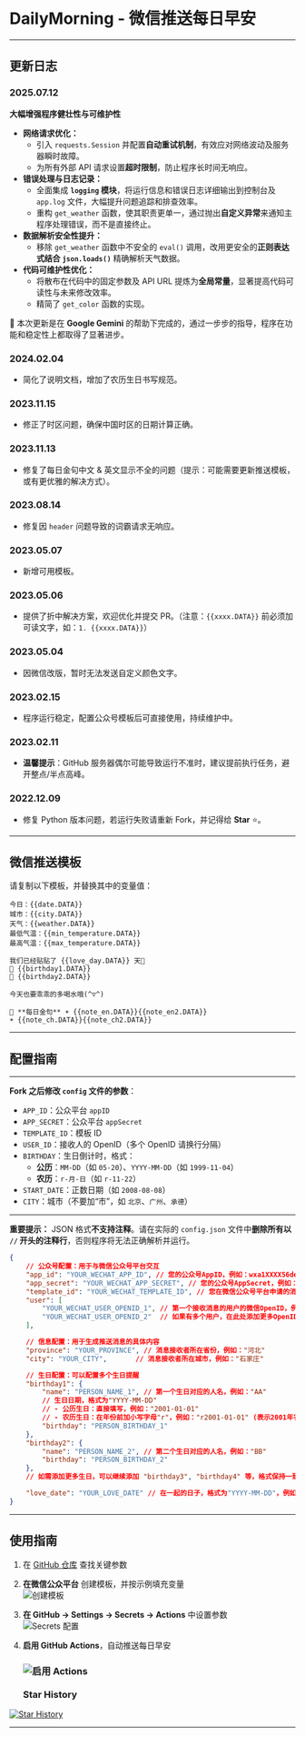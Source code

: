 # DailyMorning - 微信推送每日早安

-----

## 更新日志

### 2025.07.12

**大幅增强程序健壮性与可维护性**

  * **网络请求优化：**
    * 引入 `requests.Session` 并配置**自动重试机制**，有效应对网络波动及服务器瞬时故障。
    * 为所有外部 API 请求设置**超时限制**，防止程序长时间无响应。
  * **错误处理与日志记录：**
    * 全面集成 **`logging` 模块**，将运行信息和错误日志详细输出到控制台及 `app.log` 文件，大幅提升问题追踪和排查效率。
    * 重构 `get_weather` 函数，使其职责更单一，通过抛出**自定义异常**来通知主程序处理错误，而不是直接终止。
  * **数据解析安全性提升：**
    * 移除 `get_weather` 函数中不安全的 `eval()` 调用，改用更安全的**正则表达式结合 `json.loads()`** 精确解析天气数据。
  * **代码可维护性优化：**
    * 将散布在代码中的固定参数及 API URL 提炼为**全局常量**，显著提高代码可读性与未来修改效率。
    * 精简了 `get_color` 函数的实现。

🚀 本次更新是在 **Google Gemini** 的帮助下完成的，通过一步步的指导，程序在功能和稳定性上都取得了显著进步。

### 2024.02.04

  * 简化了说明文档，增加了农历生日书写规范。

### 2023.11.15

  * 修正了时区问题，确保中国时区的日期计算正确。

### 2023.11.13

  * 修复了每日金句中文 & 英文显示不全的问题（提示：可能需要更新推送模板，或有更优雅的解决方式）。

### 2023.08.14

  * 修复因 `header` 问题导致的词霸请求无响应。

### 2023.05.07

  * 新增可用模板。

### 2023.05.06

  * 提供了折中解决方案，欢迎优化并提交 PR。（注意：`{{xxxx.DATA}}` 前必须加可读文字，如：`1. {{xxxx.DATA}}`）

### 2023.05.04

  * 因微信改版，暂时无法发送自定义颜色文字。

### 2023.02.15

  * 程序运行稳定，配置公众号模板后可直接使用，持续维护中。

### 2023.02.11

  * **温馨提示**：GitHub 服务器偶尔可能导致运行不准时，建议提前执行任务，避开整点/半点高峰。

### 2022.12.09

  * 修复 Python 版本问题，若运行失败请重新 Fork，并记得给 **Star** ⭐。

-----

## 微信推送模板

请复制以下模板，并替换其中的变量值：

```
今日：{{date.DATA}} 
城市：{{city.DATA}} 
天气：{{weather.DATA}} 
最低气温：{{min_temperature.DATA}} 
最高气温：{{max_temperature.DATA}} 

我们已经贴贴了 {{love_day.DATA}} 天💝 
💌 {{birthday1.DATA}} 
💌 {{birthday2.DATA}} 

今天也要乖乖的多喝水哦(^▽^) 

👋 **每日金句** ☀ {{note_en.DATA}}{{note_en2.DATA}} 
☀ {{note_ch.DATA}}{{note_ch2.DATA}} 
```

-----

## 配置指南

---

**Fork 之后修改 `config` 文件的参数**：

- `APP_ID`：公众平台 `appID`
- `APP_SECRET`：公众平台 `appSecret`
- `TEMPLATE_ID`：模板 ID
- `USER_ID`：接收人的 OpenID（多个 OpenID 请换行分隔）
- `BIRTHDAY`：生日倒计时，格式：
  - **公历**：`MM-DD`（如 `05-20`）、`YYYY-MM-DD`（如 `1999-11-04`）
  - **农历**：`r-月-日`（如 `r-11-22`）
- `START_DATE`：正数日期（如 `2008-08-08`）
- `CITY`：城市（不要加“市”，如 `北京`、`广州`、`承德`）

---


**重要提示：** JSON 格式**不支持注释**。请在实际的 `config.json` 文件中**删除所有以 `//` 开头的注释行**，否则程序将无法正确解析并运行。

```json
{
    // 公众号配置：用于与微信公众号平台交互
    "app_id": "YOUR_WECHAT_APP_ID", // 您的公众号AppID，例如：wxa1XXXX56def789
    "app_secret": "YOUR_WECHAT_APP_SECRET", // 您的公众号AppSecret，例如：1f28c7b7dXXXXXX10deb45b96e5
    "template_id": "YOUR_WECHAT_TEMPLATE_ID", // 您在微信公众号平台申请的消息模板ID，例如：WwPUydeN9tHXXXXXXXXXOzxnepTi2KmBaAVs
    "user": [
        "YOUR_WECHAT_USER_OPENID_1", // 第一个接收消息的用户的微信OpenID，例如："oVtAf5XXXXXXXPnMrrVQzI"
        "YOUR_WECHAT_USER_OPENID_2"  // 如果有多个用户，在此处添加更多OpenID，用英文逗号分隔
    ],

    // 信息配置：用于生成推送消息的具体内容
    "province": "YOUR_PROVINCE", // 消息接收者所在省份，例如："河北"
    "city": "YOUR_CITY",       // 消息接收者所在城市，例如："石家庄"

    // 生日配置：可以配置多个生日提醒
    "birthday1": {
        "name": "PERSON_NAME_1", // 第一个生日对应的人名，例如："AA"
        // 生日日期，格式为"YYYY-MM-DD"
        // - 公历生日：直接填写，例如："2001-01-01"
        // - 农历生日：在年份前加小写字母"r"，例如："r2001-01-01" (表示2001年农历四月初四)
        "birthday": "PERSON_BIRTHDAY_1"
    },
    "birthday2": {
        "name": "PERSON_NAME_2", // 第二个生日对应的人名，例如："BB"
        "birthday": "PERSON_BIRTHDAY_2"
    },
    // 如需添加更多生日，可以继续添加 "birthday3", "birthday4" 等，格式保持一致

    "love_date": "YOUR_LOVE_DATE" // 在一起的日子，格式为"YYYY-MM-DD"，例如："2022-06-26"
}
```

-----

## 使用指南

1. 在 [GitHub 仓库](https://github.com/JionghaoSong/DailyMorning_Star/) 查找关键参数

2. **在微信公众平台** 创建模板，并按示例填充变量  
   ![创建模板](https://user-images.githubusercontent.com/9566402/183242301-fd6ab30e-bfe5-4245-b2a9-f690184db307.png)  

3. **在 GitHub -> Settings -> Secrets -> Actions** 中设置参数  
   ![Secrets 配置](https://user-images.githubusercontent.com/9566402/183242295-4dcf06bb-2083-4883-8745-0af753ca805c.png)  

4. **启用 GitHub Actions**，自动推送每日早安  

   ### ![启用 Actions](https://user-images.githubusercontent.com/9566402/183242334-9943c538-ba3d-4d01-8377-d040143b7560.png)  <br><br>**Star History**

[![Star History](https://api.star-history.com/svg?repos=JionghaoSong/DailyMorning_Star&type=Date)](https://www.star-history.com/#JionghaoSong/DailyMorning_Star&Date)

---